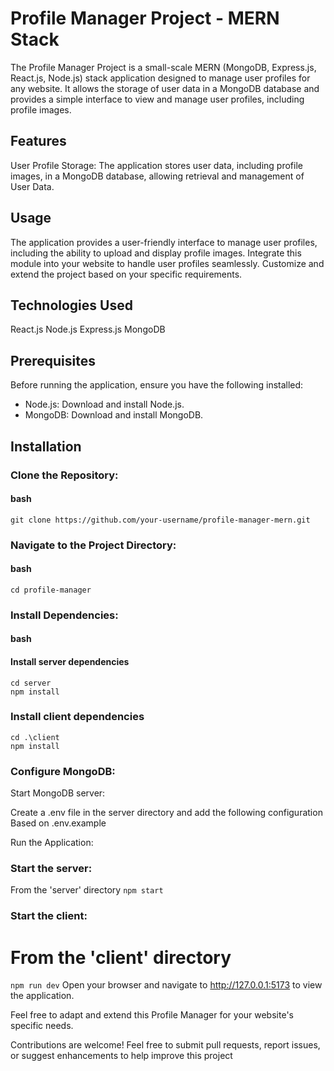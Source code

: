 # Profile Manager Project - MERN Stack

The Profile Manager Project is a small-scale MERN (MongoDB, Express.js, React.js, Node.js) stack application designed to manage user profiles for any website. It allows the storage of user data in a MongoDB database and provides a simple interface to view and manage user profiles, including profile images.

## Features
User Profile Storage: The application stores user data, including profile images, in a MongoDB database, allowing retrieval and management of User Data.

## Usage
The application provides a user-friendly interface to manage user profiles, including the ability to upload and display profile images.
Integrate this module into your website to handle user profiles seamlessly.
Customize and extend the project based on your specific requirements.

## Technologies Used
React.js 
Node.js
Express.js 
MongoDB

## Prerequisites
Before running the application, ensure you have the following installed:

- Node.js: Download and install Node.js.
- MongoDB: Download and install MongoDB.
## Installation
### Clone the Repository:

#### bash
```git clone https://github.com/your-username/profile-manager-mern.git```

### Navigate to the Project Directory:

#### bash

```cd profile-manager```
### Install Dependencies:

#### bash

#### Install server dependencies
``` 
cd server
npm install 
```

### Install client dependencies
```
cd .\client
npm install
```
### Configure MongoDB:

Start MongoDB server:

Create a .env file in the server directory and add the following configuration Based on .env.example

Run the Application:

### Start the server:
From the 'server' directory
```npm start```

### Start the client:


# From the 'client' directory
```npm run dev```
Open your browser and navigate to http://127.0.0.1:5173 to view the application.


Feel free to adapt and extend this Profile Manager for your website's specific needs.

Contributions are welcome! Feel free to submit pull requests, report issues, or suggest enhancements to help improve this project